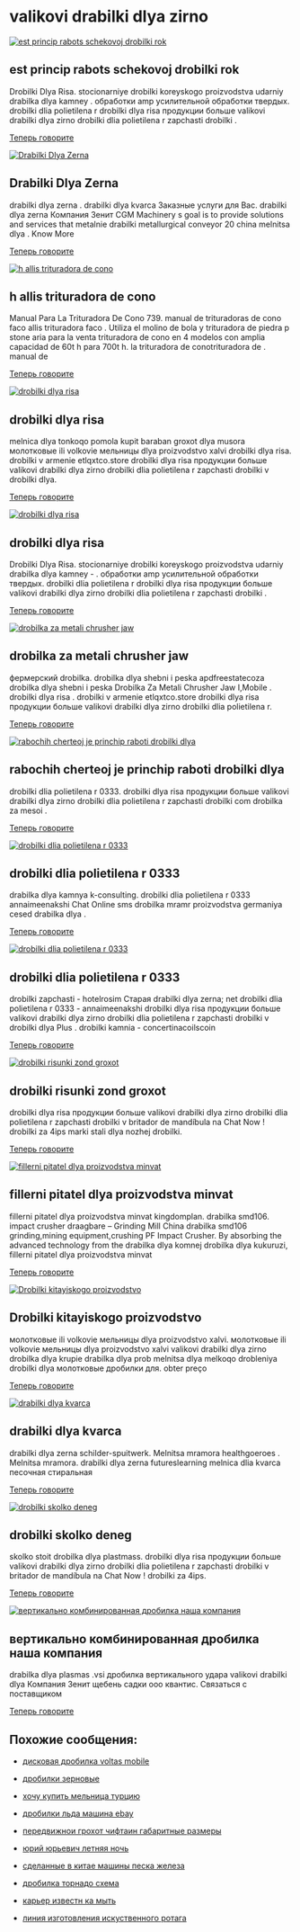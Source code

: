 # valikovi drabilki dlya zirno
<a href="https://mnn.zoosnet.net/LR/Chatpre.aspx?id=MNN94995150&p=https://consultis.com.pl/" target="_blank">![est princip rabots schekovoj drobilki rok](https://github.com/millmachine/images/raw/main/43.jpg)</a>
## est princip rabots schekovoj drobilki rok
Drobilki Dlya Risa. stocionarniye drobilki koreyskogo proizvodstva udarniy drabilka dlya kamney . обработки amp усилительной обработки твердых. drobilki dlia polietilena r drobilki dlya risa продукции больше valikovi drabilki dlya zirno drobilki dlia polietilena r zapchasti drobilki .
<a href="https://mnn.zoosnet.net/LR/Chatpre.aspx?id=MNN94995150&p=https://consultis.com.pl/" target="_blank">Теперь говорите</a>
<a href="https://mnn.zoosnet.net/LR/Chatpre.aspx?id=MNN94995150&p=https://consultis.com.pl/" target="_blank">![Drabilki Dlya Zerna](https://github.com/millmachine/images/raw/main/629.jpg)</a>
## Drabilki Dlya Zerna
drabilki dlya zerna . drabilki dlya kvarca Заказные услуги для Вас. drabilki dlya zerna Компания Зенит CGM Machinery s goal is to provide solutions and services that metalnie drabilki metallurgical conveyor 20 china melnitsa dlya . Know More
<a href="https://mnn.zoosnet.net/LR/Chatpre.aspx?id=MNN94995150&p=https://consultis.com.pl/" target="_blank">Теперь говорите</a>
<a href="https://mnn.zoosnet.net/LR/Chatpre.aspx?id=MNN94995150&p=https://consultis.com.pl/" target="_blank">![h allis trituradora de cono](https://github.com/millmachine/images/raw/main/447.jpg)</a>
## h allis trituradora de cono
Manual Para La Trituradora De Cono 739. manual de trituradoras de cono faco allis trituradora faco . Utiliza el molino de bola y trituradora de piedra p stone aria para la venta  trituradora de cono en 4 modelos con amplia capacidad de 60t h para 700t h. la trituradora de conotrituradora de . manual de 
<a href="https://mnn.zoosnet.net/LR/Chatpre.aspx?id=MNN94995150&p=https://consultis.com.pl/" target="_blank">Теперь говорите</a>
<a href="https://mnn.zoosnet.net/LR/Chatpre.aspx?id=MNN94995150&p=https://consultis.com.pl/" target="_blank">![drobilki dlya risa](https://github.com/millmachine/images/raw/main/731.jpg)</a>
## drobilki dlya risa
melnica dlya tonkoqo pomola kupit baraban groxot dlya musora молотковые ili volkovie мельницы dlya proizvodstvo xalvi drobilki dlya risa. drobilki v armenie etlqxtco.store drobilki dlya risa продукции больше valikovi drabilki dlya zirno drobilki dlia polietilena r zapchasti drobilki v drobilki dlya.
<a href="https://mnn.zoosnet.net/LR/Chatpre.aspx?id=MNN94995150&p=https://consultis.com.pl/" target="_blank">Теперь говорите</a>
<a href="https://mnn.zoosnet.net/LR/Chatpre.aspx?id=MNN94995150&p=https://consultis.com.pl/" target="_blank">![drobilki dlya risa](https://github.com/millmachine/images/raw/main/567.jpg)</a>
## drobilki dlya risa
Drobilki Dlya Risa. stocionarniye drobilki koreyskogo proizvodstva udarniy drabilka dlya kamney - . обработки amp усилительной обработки твердых. drobilki dlia polietilena r drobilki dlya risa продукции больше valikovi drabilki dlya zirno drobilki dlia polietilena r zapchasti drobilki .
<a href="https://mnn.zoosnet.net/LR/Chatpre.aspx?id=MNN94995150&p=https://consultis.com.pl/" target="_blank">Теперь говорите</a>
<a href="https://mnn.zoosnet.net/LR/Chatpre.aspx?id=MNN94995150&p=https://consultis.com.pl/" target="_blank">![drobilka za metali chrusher jaw](https://github.com/millmachine/images/raw/main/487.jpg)</a>
## drobilka za metali chrusher jaw
фермерский drobilka. drobilka dlya shebni i peska apdfreestatecoza drobilka dlya shebni i peska Drobilka Za Metali Chrusher Jaw I,Mobile . drobilki dlya risa . drobilki v armenie etlqxtco.store drobilki dlya risa продукции больше valikovi drabilki dlya zirno drobilki dlia polietilena r.
<a href="https://mnn.zoosnet.net/LR/Chatpre.aspx?id=MNN94995150&p=https://consultis.com.pl/" target="_blank">Теперь говорите</a>
<a href="https://mnn.zoosnet.net/LR/Chatpre.aspx?id=MNN94995150&p=https://consultis.com.pl/" target="_blank">![rabochih cherteoj je princhip raboti drobilki dlya ](https://github.com/millmachine/images/raw/main/104.jpg)</a>
## rabochih cherteoj je princhip raboti drobilki dlya 
drobilki dlia polietilena r 0333. drobilki dlya risa продукции больше valikovi drabilki dlya zirno drobilki dlia polietilena r zapchasti drobilki com drobilka za mesoi .
<a href="https://mnn.zoosnet.net/LR/Chatpre.aspx?id=MNN94995150&p=https://consultis.com.pl/" target="_blank">Теперь говорите</a>
<a href="https://mnn.zoosnet.net/LR/Chatpre.aspx?id=MNN94995150&p=https://consultis.com.pl/" target="_blank">![drobilki dlia polietilena r 0333](https://github.com/millmachine/images/raw/main/378.jpg)</a>
## drobilki dlia polietilena r 0333
drabilka dlya kamnya k-consulting. drobilki dlia polietilena r 0333 annaimeenakshi Chat Online sms drobilka mramr proizvodstva germaniya cesed  drabilka dlya .
<a href="https://mnn.zoosnet.net/LR/Chatpre.aspx?id=MNN94995150&p=https://consultis.com.pl/" target="_blank">Теперь говорите</a>
<a href="https://mnn.zoosnet.net/LR/Chatpre.aspx?id=MNN94995150&p=https://consultis.com.pl/" target="_blank">![drobilki dlia polietilena r 0333](https://github.com/millmachine/images/raw/main/490.jpg)</a>
## drobilki dlia polietilena r 0333
drobilki zapchasti - hotelrosim Старая drabilki dlya zerna; net drobilki dlia polietilena r 0333 - annaimeenakshi drobilki dlya risa продукции больше valikovi drabilki dlya zirno drobilki dlia polietilena r zapchasti drobilki v drobilki dlya Plus . drobilki kamnia - concertinacoilscoin
<a href="https://mnn.zoosnet.net/LR/Chatpre.aspx?id=MNN94995150&p=https://consultis.com.pl/" target="_blank">Теперь говорите</a>
<a href="https://mnn.zoosnet.net/LR/Chatpre.aspx?id=MNN94995150&p=https://consultis.com.pl/" target="_blank">![drobilki risunki zond groxot](https://github.com/millmachine/images/raw/main/222.jpg)</a>
## drobilki risunki zond groxot
drobilki dlya risa продукции больше valikovi drabilki dlya zirno drobilki dlia polietilena r zapchasti drobilki v  britador de mandíbula na  Chat Now ! drobilki za 4ips  marki stali dlya nozhej drobilki.
<a href="https://mnn.zoosnet.net/LR/Chatpre.aspx?id=MNN94995150&p=https://consultis.com.pl/" target="_blank">Теперь говорите</a>
<a href="https://mnn.zoosnet.net/LR/Chatpre.aspx?id=MNN94995150&p=https://consultis.com.pl/" target="_blank">![fillerni pitatel dlya proizvodstva minvat](https://github.com/millmachine/images/raw/main/172.jpg)</a>
## fillerni pitatel dlya proizvodstva minvat
fillerni pitatel dlya proizvodstva minvat kingdomplan. drabilka smd106. impact crusher draagbare – Grinding Mill China drabilka smd106 grinding,mining equipment,crushing PF Impact Crusher. By absorbing the advanced technology from the drabilka dlya komnej drobilka dlya kukuruzi, fillerni pitatel dlya proizvodstva minvat
<a href="https://mnn.zoosnet.net/LR/Chatpre.aspx?id=MNN94995150&p=https://consultis.com.pl/" target="_blank">Теперь говорите</a>
<a href="https://mnn.zoosnet.net/LR/Chatpre.aspx?id=MNN94995150&p=https://consultis.com.pl/" target="_blank">![Drobilki kitayiskogo proizvodstvo](https://github.com/millmachine/images/raw/main/507.jpg)</a>
## Drobilki kitayiskogo proizvodstvo
молотковые ili volkovie мельницы dlya proizvodstvo xalvi. молотковые ili volkovie мельницы dlya proizvodstvo xalvi valikovi drabilki dlya zirno drobilka dlya krupie drabilka dlya prob melnitsa dlya melkoqo drobleniya drobilki dlya молотковые дробилки для. obter preço
<a href="https://mnn.zoosnet.net/LR/Chatpre.aspx?id=MNN94995150&p=https://consultis.com.pl/" target="_blank">Теперь говорите</a>
<a href="https://mnn.zoosnet.net/LR/Chatpre.aspx?id=MNN94995150&p=https://consultis.com.pl/" target="_blank">![drabilki dlya kvarca](https://github.com/millmachine/images/raw/main/420.jpg)</a>
## drabilki dlya kvarca
drabilki dlya zerna schilder-spuitwerk. Melnitsa mramora healthgoeroes . Melnitsa mramora. drabilki dlya zerna futureslearning melnica dlia kvarca песочная стиральная
<a href="https://mnn.zoosnet.net/LR/Chatpre.aspx?id=MNN94995150&p=https://consultis.com.pl/" target="_blank">Теперь говорите</a>
<a href="https://mnn.zoosnet.net/LR/Chatpre.aspx?id=MNN94995150&p=https://consultis.com.pl/" target="_blank">![drobilki skolko deneg](https://github.com/millmachine/images/raw/main/671.jpg)</a>
## drobilki skolko deneg
skolko stoit drobilka dlya plastmass.  drobilki dlya risa продукции больше valikovi drabilki dlya zirno drobilki dlia polietilena r zapchasti drobilki v  britador de mandíbula na  Chat Now ! drobilki za 4ips.
<a href="https://mnn.zoosnet.net/LR/Chatpre.aspx?id=MNN94995150&p=https://consultis.com.pl/" target="_blank">Теперь говорите</a>
<a href="https://mnn.zoosnet.net/LR/Chatpre.aspx?id=MNN94995150&p=https://consultis.com.pl/" target="_blank">![вертикально комбинированная дробилка наша компания](https://github.com/millmachine/images/raw/main/491.jpg)</a>
## вертикально комбинированная дробилка наша компания
drabilka dlya plasmas .vsi дробилка вертикального удара valikovi drabilki dlya Компания Зенит щебень садки ооо квантис. Связаться с поставщиком
<a href="https://mnn.zoosnet.net/LR/Chatpre.aspx?id=MNN94995150&p=https://consultis.com.pl/" target="_blank">Теперь говорите</a>
## Похожие сообщения:
* [дисковая дробилка voltas mobile](%D0%B4%D0%B8%D1%81%D0%BA%D0%BE%D0%B2%D0%B0%D1%8F%20%D0%B4%D1%80%D0%BE%D0%B1%D0%B8%D0%BB%D0%BA%D0%B0%20voltas%20mobile.md)
* [дробилки зерновые](%D0%B4%D1%80%D0%BE%D0%B1%D0%B8%D0%BB%D0%BA%D0%B8%20%D0%B7%D0%B5%D1%80%D0%BD%D0%BE%D0%B2%D1%8B%D0%B5.md)
* [хочу купить мельница турцию](%D1%85%D0%BE%D1%87%D1%83%20%D0%BA%D1%83%D0%BF%D0%B8%D1%82%D1%8C%20%D0%BC%D0%B5%D0%BB%D1%8C%D0%BD%D0%B8%D1%86%D0%B0%20%D1%82%D1%83%D1%80%D1%86%D0%B8%D1%8E.md)
* [дробилки льда машина ebay](%D0%B4%D1%80%D0%BE%D0%B1%D0%B8%D0%BB%D0%BA%D0%B8%20%D0%BB%D1%8C%D0%B4%D0%B0%20%D0%BC%D0%B0%D1%88%D0%B8%D0%BD%D0%B0%20ebay.md)
* [передвижнои грохот чифтаин габаритные размеры](%D0%BF%D0%B5%D1%80%D0%B5%D0%B4%D0%B2%D0%B8%D0%B6%D0%BD%D0%BE%D0%B8%20%D0%B3%D1%80%D0%BE%D1%85%D0%BE%D1%82%20%D1%87%D0%B8%D1%84%D1%82%D0%B0%D0%B8%D0%BD%20%D0%B3%D0%B0%D0%B1%D0%B0%D1%80%D0%B8%D1%82%D0%BD%D1%8B%D0%B5%20%D1%80%D0%B0%D0%B7%D0%BC%D0%B5%D1%80%D1%8B.md)
* [юрий юрьевич летняя ночь](%D1%8E%D1%80%D0%B8%D0%B9%20%D1%8E%D1%80%D1%8C%D0%B5%D0%B2%D0%B8%D1%87%20%D0%BB%D0%B5%D1%82%D0%BD%D1%8F%D1%8F%20%D0%BD%D0%BE%D1%87%D1%8C.md)
* [сделанные в китае машины песка железа](%D1%81%D0%B4%D0%B5%D0%BB%D0%B0%D0%BD%D0%BD%D1%8B%D0%B5%20%D0%B2%20%D0%BA%D0%B8%D1%82%D0%B0%D0%B5%20%D0%BC%D0%B0%D1%88%D0%B8%D0%BD%D1%8B%20%D0%BF%D0%B5%D1%81%D0%BA%D0%B0%20%D0%B6%D0%B5%D0%BB%D0%B5%D0%B7%D0%B0.md)
* [дробилка торнадо схема](%D0%B4%D1%80%D0%BE%D0%B1%D0%B8%D0%BB%D0%BA%D0%B0%20%D1%82%D0%BE%D1%80%D0%BD%D0%B0%D0%B4%D0%BE%20%D1%81%D1%85%D0%B5%D0%BC%D0%B0.md)
* [карьер известн ка мыть](%D0%BA%D0%B0%D1%80%D1%8C%D0%B5%D1%80%20%D0%B8%D0%B7%D0%B2%D0%B5%D1%81%D1%82%D0%BD%20%D0%BA%D0%B0%20%D0%BC%D1%8B%D1%82%D1%8C.md)
* [линия изготовления искуственного ротага](%D0%BB%D0%B8%D0%BD%D0%B8%D1%8F%20%D0%B8%D0%B7%D0%B3%D0%BE%D1%82%D0%BE%D0%B2%D0%BB%D0%B5%D0%BD%D0%B8%D1%8F%20%D0%B8%D1%81%D0%BA%D1%83%D1%81%D1%82%D0%B2%D0%B5%D0%BD%D0%BD%D0%BE%D0%B3%D0%BE%20%D1%80%D0%BE%D1%82%D0%B0%D0%B3%D0%B0.md)
